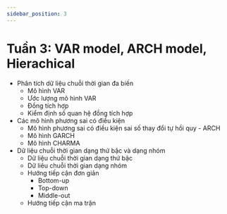 ```yaml
---
sidebar_position: 3
---
```


# Tuần 3: VAR model, ARCH model, Hierachical

- Phân tích dữ liệu chuỗi thời gian đa biến 
    - Mô hình VAR
    - Ước lượng mô hình VAR
    - Đồng tích hợp
    - Kiểm định số quan hệ đồng tích hợp
- Các mô hình phương sai có điều kiện
    - Mô hình phương sai có điều kiện sai số thay đổi tự hồi quy - ARCH
    - Mô hình GARCH
    - Mô hình CHARMA
- Dữ liệu chuỗi thời gian dạng thứ bậc và dạng nhóm
    - Dữ liệu chuỗi thời gian dạng thứ bậc
    - Dữ liêu chuỗi thời gian dạng nhóm
    - Hướng tiếp cận đơn giản
        - Bottom-up
        - Top-down
        - Middle-out
    - Hướng tiếp cận ma trận